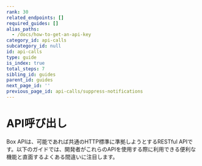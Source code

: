 ```yaml
---
rank: 30
related_endpoints: []
required_guides: []
alias_paths:
  - /docs/how-to-get-an-api-key
category_id: api-calls
subcategory_id: null
id: api-calls
type: guide
is_index: true
total_steps: 7
sibling_id: guides
parent_id: guides
next_page_id: ''
previous_page_id: api-calls/suppress-notifications
---
```

# API呼び出し

Box APIは、可能であれば共通のHTTP標準に準拠しようとするRESTful APIです。以下のガイドでは、開発者がこれらのAPIを使用する際に利用できる便利な機能と直面するよくある間違いに注目します。
